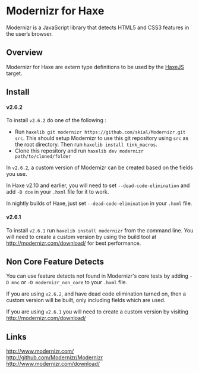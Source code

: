 # Modernizr for Haxe #

Modernizr is a JavaScript library that detects HTML5 and CSS3 features in the user’s browser.

## Overview ##

Modernizr for Haxe are extern type definitions to be used by the [HaxeJS](http://www.haxejs.org/) target.

## Install ##

#### v2.6.2 ####

To install ```v2.6.2``` do one of the following :

- Run ```haxelib git modernizr https://github.com/skial/Modernizr.git src```. This should setup Modernizr to use this git repository using ```src``` as the root directory. Then run ```haxelib install tink_macros```.
- Clone this repository and run ```haxelib dev modernizr path/to/cloned/folder```

In ```v2.6.2```, a custom version of Modernizr can be created based on the fields you use.

In Haxe v2.10 and earlier, you will need to set ```--dead-code-elimination``` and add ```-D dce``` in your ```.hxml``` file for it to work.

In nightly builds of Haxe, just set ```--dead-code-elimination``` in your ```.hxml``` file.

#### v2.6.1 ####

To install ```v2.6.1``` run ```haxelib install modernizr``` from the command line. You will need to create a custom version by using the build tool at http://modernizr.com/download/ for best performance.

## Non Core Feature Detects ##

You can use feature detects not found in Modernizr's core tests by adding ```-D mnc``` or ```-D modernizr_non_core``` to your ```.hxml``` file.

If you are using ```v2.6.2```, and have dead code elimination turned on, then a custom version will be built, only including fields which are used.

If you are using ```v2.6.1``` you will need to create a custom version by visiting http://modernizr.com/download/

## Links ##

http://www.modernizr.com/  
http://github.com/Modernizr/Modernizr  
http://www.modernizr.com/download/  